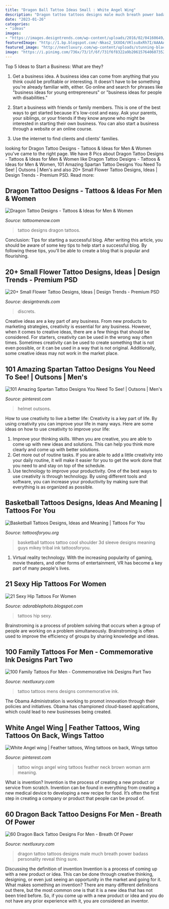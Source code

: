 ```yaml
---
title: "Dragon Ball Tattoo Ideas Small : White Angel Wing"
description: "Dragon tattoo tattoos designs male much breath power badass personality reveal thing sure"
date: "2023-01-26"
categories:
- "ideas"
images:
- "https://images.designtrends.com/wp-content/uploads/2016/02/04160649/Pretty-Small-Flower-Tattoo-On-Back-Neck.jpg"
featuredImage: "http://1.bp.blogspot.com/-Nkas2_SXXO4/VKlsu8xRh7I/AAAAAAAAKHA/aYOeCGe0O70/s1600/sexy%2Bhip%2Btattoos%2Bfor%2Bwomen%2B5.jpg"
featured_image: "http://nextluxury.com/wp-content/uploads/stunning-black-family-tattoo-mens-forearms.jpg"
image: "https://i.pinimg.com/736x/73/1f/6f/731f6f8322a9b206157640607352c3b4.jpg"
---
```



Top 5 Ideas to Start a Business: What are they?
1. Get a business idea. A business idea can come from anything that you think could be profitable or interesting. It doesn't have to be something you're already familiar with, either. Go online and search for phrases like "business ideas for young entrepreneurs" or "business ideas for people with disabilities."
2. Start a business with friends or family members. This is one of the best ways to get started because it's low-cost and easy. Ask your parents, your siblings, or your friends if they know anyone who might be interested in starting their own business. You can also start a business through a website or an online course.

3. Use the internet to find clients and clients' families.

	

		
looking for Dragon Tattoo Designs - Tattoos &amp; Ideas for Men &amp; Women you've came to the right page. We have 8 Pics about Dragon Tattoo Designs - Tattoos &amp; Ideas for Men &amp; Women like Dragon Tattoo Designs - Tattoos &amp; Ideas for Men &amp; Women, 101 Amazing Spartan Tattoo Designs You Need To See! | Outsons | Men&#039;s and also 20+ Small Flower Tattoo Designs, Ideas | Design Trends - Premium PSD. Read more:
		
    
## Dragon Tattoo Designs - Tattoos &amp; Ideas For Men &amp; Women

<img loading=lazy src="https://www.tattoomenow.com/tattoo-designs/wp-content/uploads/2020/10/Dragon-Tattoo-55.jpg" onerror="this.onerror=null;this.src='https://tse4.mm.bing.net/th?id=OIP.pJ6DFaQQbriuH2JsU57TkwAAAA&amp;pid=15.1';" alt="Dragon Tattoo Designs - Tattoos &amp; Ideas for Men &amp; Women">

_Source: tattoomenow.com_

>tattoo designs dragon tattoos. 

	

Conclusion: Tips for starting a successful blog.
After writing this article, you should be aware of some key tips to help start a successful blog. By following these tips, you'll be able to create a blog that is popular and flourishing.

    
## 20+ Small Flower Tattoo Designs, Ideas | Design Trends - Premium PSD

<img loading=lazy src="https://images.designtrends.com/wp-content/uploads/2016/02/04160649/Pretty-Small-Flower-Tattoo-On-Back-Neck.jpg" onerror="this.onerror=null;this.src='https://tse3.mm.bing.net/th?id=OIP.yGZHFvXrvfQ2AKxil-y7ZgHaE3&amp;pid=15.1';" alt="20+ Small Flower Tattoo Designs, Ideas | Design Trends - Premium PSD">

_Source: designtrends.com_

>discrets. 

	

Creative ideas are a key part of any business. From new products to marketing strategies, creativity is essential for any business. However, when it comes to creative ideas, there are a few things that should be considered. For starters, creativity can be used in the wrong way often times. Sometimes creativity can be used to create something that is not even possible, or it can be used in a way that is not original. Additionally, some creative ideas may not work in the market place.

    
## 101 Amazing Spartan Tattoo Designs You Need To See! | Outsons | Men&#039;s

<img loading=lazy src="https://i.pinimg.com/736x/73/1f/6f/731f6f8322a9b206157640607352c3b4.jpg" onerror="this.onerror=null;this.src='https://tse1.mm.bing.net/th?id=OIP.x0Wt6Ai_INl3WqOndBk98wHaJQ&amp;pid=15.1';" alt="101 Amazing Spartan Tattoo Designs You Need To See! | Outsons | Men&#039;s">

_Source: pinterest.com_

>helmet outsons. 

	

How to use creativity to live a better life:
Creativity is a key part of life. By using creativity you can improve your life in many ways. Here are some ideas on how to use creativity to improve your life: 
1. Improve your thinking skills. When you are creative, you are able to come up with new ideas and solutions. This can help you think more clearly and come up with better solutions. 
2. Get more out of routine tasks. If you are able to add a little creativity into your daily routine, it will make it easier for you to get the work done that you need to and stay on top of the schedule. 
3. Use technology to improve your productivity. One of the best ways to use creativity is through technology. By using different tools and software, you can increase your productivity by making sure that everything is as organized as possible. 

    
## Basketball Tattoos Designs, Ideas And Meaning | Tattoos For You

<img loading=lazy src="https://www.tattoosforyou.org/wp-content/uploads/2016/05/Basketball-Sleeve-Tattoos.jpg" onerror="this.onerror=null;this.src='https://tse1.mm.bing.net/th?id=OIP.xfmqr6idwri5i89eKrw9YQHaJ4&amp;pid=15.1';" alt="Basketball Tattoos Designs, Ideas and Meaning | Tattoos For You">

_Source: tattoosforyou.org_

>basketball tattoos tattoo cool shoulder 3d sleeve designs meaning guys mikey tribal ink tattoosforyou. 

	

1. Virtual reality technology. With the increasing popularity of gaming, movie theaters, and other forms of entertainment, VR has become a key part of many people's lives.

    
## 21 Sexy Hip Tattoos For Women

<img loading=lazy src="http://1.bp.blogspot.com/-Nkas2_SXXO4/VKlsu8xRh7I/AAAAAAAAKHA/aYOeCGe0O70/s1600/sexy%2Bhip%2Btattoos%2Bfor%2Bwomen%2B5.jpg" onerror="this.onerror=null;this.src='https://tse3.mm.bing.net/th?id=OIP.tBKJZaWt821N_naLgdRD4AHaJ4&amp;pid=15.1';" alt="21 Sexy Hip Tattoos For Women">

_Source: adorablephoto.blogspot.com_

>tattoos hip sexy. 

	

Brainstroming is a process of problem solving that occurs when a group of people are working on a problem simultaneously. Brainstroming is often used to improve the efficiency of groups by sharing knowledge and ideas.

    
## 100 Family Tattoos For Men - Commemorative Ink Designs Part Two

<img loading=lazy src="http://nextluxury.com/wp-content/uploads/stunning-black-family-tattoo-mens-forearms.jpg" onerror="this.onerror=null;this.src='https://tse2.mm.bing.net/th?id=OIP.2SdqUQudXFvjv5h-GbiHZwHaHa&amp;pid=15.1';" alt="100 Family Tattoos For Men - Commemorative Ink Designs Part Two">

_Source: nextluxury.com_

>tattoo tattoos mens designs commemorative ink. 

	

The Obama Administration is working to promot innovation through their policies and initiatives. Obama has championed cloud-based applications, which could lead to new businesses being created.

    
## White Angel Wing | Feather Tattoos, Wing Tattoos On Back, Wings Tattoo

<img loading=lazy src="https://i.pinimg.com/736x/1f/6b/08/1f6b08574ce0718a6f76154d152ae30d.jpg" onerror="this.onerror=null;this.src='https://tse2.mm.bing.net/th?id=OIP.l044UtlwRMCI_g56sVY9qAHaJ3&amp;pid=15.1';" alt="White Angel wing | Feather tattoos, Wing tattoos on back, Wings tattoo">

_Source: pinterest.com_

>tattoo wings angel wing tattoos feather neck brown woman arm meaning. 

	

What is invention?
Invention is the process of creating a new product or service from scratch. Invention can be found in everything from creating a new medical device to developing a new recipe for food. It’s often the first step in creating a company or product that people can be proud of.

    
## 60 Dragon Back Tattoo Designs For Men - Breath Of Power

<img loading=lazy src="http://nextluxury.com/wp-content/uploads/curled-dragon-male-full-back-tattoos.jpg" onerror="this.onerror=null;this.src='https://tse3.mm.bing.net/th?id=OIP.FGJdopL6KJjB0zj5mpQugwHaJ4&amp;pid=15.1';" alt="60 Dragon Back Tattoo Designs For Men - Breath Of Power">

_Source: nextluxury.com_

>dragon tattoo tattoos designs male much breath power badass personality reveal thing sure. 

	

Discussing the definition of invention
Invention is a process of coming up with a new product or idea. This can be done through creative thinking, designing, or even just seeing an opportunity in the market and going for it. What makes something an invention? There are many different definitions out there, but the most common one is that it is a new idea that has not been tried before. So, if you come up with a new product or idea and you do not have any prior experience with it, you are considered an inventor.

